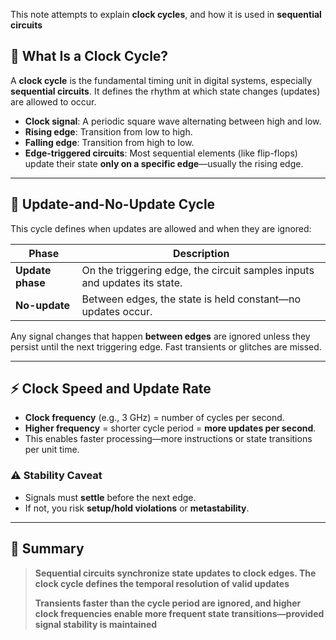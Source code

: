 This note attempts to explain **clock cycles**, and how it is used in **sequential circuits**

## 🔧 What Is a Clock Cycle?

A **clock cycle** is the fundamental timing unit in digital systems, especially **sequential circuits**. It defines the rhythm at which state changes (updates) are allowed to occur.

- **Clock signal**: A periodic square wave alternating between high and low.
- **Rising edge**: Transition from low to high.
- **Falling edge**: Transition from high to low.
- **Edge-triggered circuits**: Most sequential elements (like flip-flops) update their state **only on a specific edge**—usually the rising edge.

---

## 🔁 Update-and-No-Update Cycle

This cycle defines when updates are allowed and when they are ignored:

| Phase            | Description                                                                 |
|------------------|-----------------------------------------------------------------------------|
| **Update phase** | On the triggering edge, the circuit samples inputs and updates its state.   |
| **No-update**    | Between edges, the state is held constant—no updates occur.                 |

Any signal changes that happen **between edges** are ignored unless they persist until the next triggering edge. Fast transients or glitches are missed.

---

## ⚡ Clock Speed and Update Rate

- **Clock frequency** (e.g., 3 GHz) = number of cycles per second.
- **Higher frequency** = shorter cycle period = **more updates per second**.
- This enables faster processing—more instructions or state transitions per unit time.

### ⚠️ Stability Caveat

- Signals must **settle** before the next edge.
- If not, you risk **setup/hold violations** or **metastability**.

---

## 🧠 Summary

> **Sequential circuits synchronize state updates to clock edges. The clock cycle defines the temporal resolution of valid updates**
>
> **Transients faster than the cycle period are ignored, and higher clock frequencies enable more frequent state transitions—provided signal stability is maintained**
